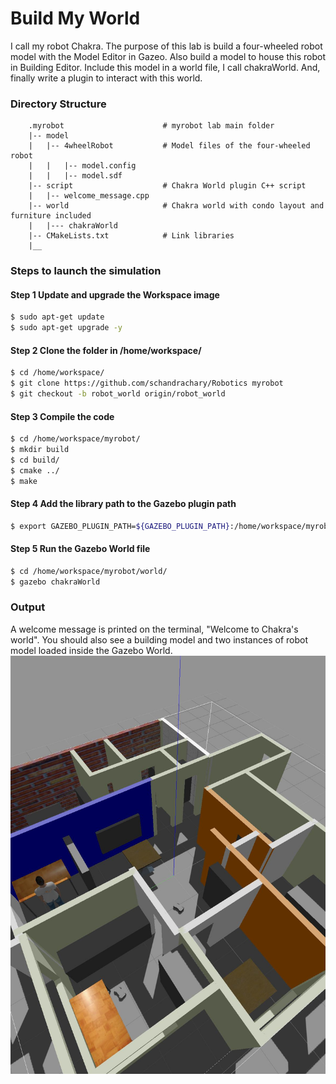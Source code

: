 # Build My World
I call my robot Chakra. The purpose of this lab is build a four-wheeled robot model with the Model Editor in Gazeo. 
Also build a model to house this robot in Building Editor. Include this model in a world file, I call chakraWorld. And, finally write a plugin to interact with this world. 

### Directory Structure

```
    .myrobot                      # myrobot lab main folder
    |-- model
    |   |-- 4wheelRobot           # Model files of the four-wheeled robot
    |   |   |-- model.config
    |   |   |-- model.sdf
    |-- script                    # Chakra World plugin C++ script
    |   |-- welcome_message.cpp
    |-- world                     # Chakra world with condo layout and furniture included
    |   |--- chakraWorld
    |-- CMakeLists.txt            # Link libraries
    |__
```
### Steps to launch the simulation

#### Step 1 Update and upgrade the Workspace image
```sh
$ sudo apt-get update
$ sudo apt-get upgrade -y
```

#### Step 2 Clone the  folder in /home/workspace/
```sh
$ cd /home/workspace/
$ git clone https://github.com/schandrachary/Robotics myrobot
$ git checkout -b robot_world origin/robot_world
```

#### Step 3 Compile the code
```sh
$ cd /home/workspace/myrobot/
$ mkdir build
$ cd build/
$ cmake ../
$ make
```

#### Step 4 Add the library path to the Gazebo plugin path  
```sh
$ export GAZEBO_PLUGIN_PATH=${GAZEBO_PLUGIN_PATH}:/home/workspace/myrobot/build
```

#### Step 5 Run the Gazebo World file  
```sh
$ cd /home/workspace/myrobot/world/
$ gazebo chakraWorld
```

### Output
A welcome message is printed on the terminal, "Welcome to Chakra's world". You should also see a building model and two instances of robot model loaded inside the Gazebo World. 
![alt_text](pictures/default_gzclient_camera(1)-2020-11-27T13_55_50.281946.jpg)
